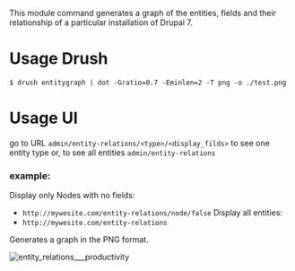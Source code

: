 This module command generates a graph of the entities, fields and their
relationship of a particular installation of Drupal 7.

# Usage Drush

    $ drush entitygraph | dot -Gratio=0.7 -Eminlen=2 -T png -o ./test.png

# Usage UI

go to URL `admin/entity-relations/<type>/<display_filds>` to see one entity type or, to see all entities  `admin/entity-relations`

### example:
Display only Nodes with no fields:
* ```http://mywesite.com/entity-relations/node/false```
Display all entities:
* ```http://mywesite.com/entity-relations```

Generates a graph in the PNG format.

![entity_relations___productivity](https://cloud.githubusercontent.com/assets/165644/12092755/ad4bb60e-b307-11e5-904f-a75ee8db7b5c.png)

